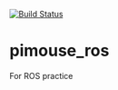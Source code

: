[![Build Status](https://travis-ci.org/HiroyukiAbe/pimouse_ros.svg?branch=master)](https://travis-ci.org/HiroyukiAbe/pimouse_ros)

# pimouse_ros
For ROS practice
